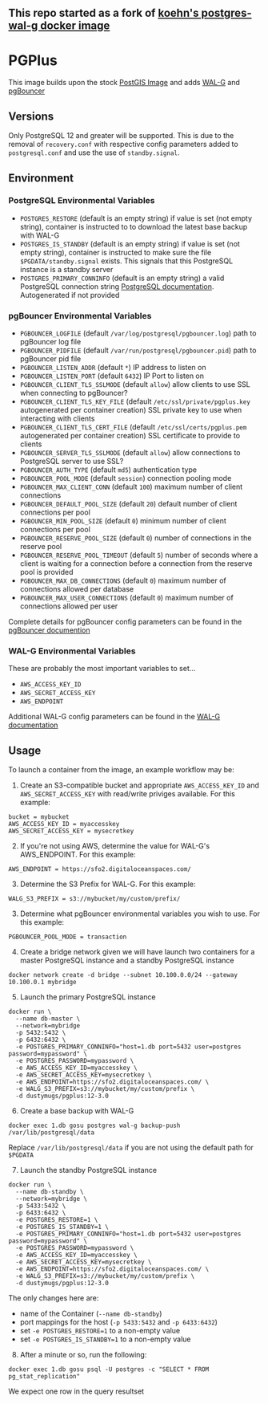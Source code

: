 ## This repo started as a fork of [koehn's postgres-wal-g docker image](https://gitlab.koehn.com/docker/postgres-wal-g)

# PGPlus

This image builds upon the stock [PostGIS Image](https://hub.docker.com/postgis/postgis/)
and adds [WAL-G](https://github.com/wal-g/wal-g) and [pgBouncer](https://github.com/pgbouncer/pgbouncer)

## Versions
Only PostgreSQL 12 and greater will be supported. This is due to the removal of `recovery.conf` with respective config parameters added to `postgresql.conf` and use the use of `standby.signal`.

## Environment

### PostgreSQL Environmental Variables

- `POSTGRES_RESTORE` (default is an empty string) if value is set (not empty string), container is instructed to to download the latest base backup with WAL-G
- `POSTGRES_IS_STANDBY` (default is an empty string) if value is set (not empty string), container is instructed to make sure the file `$PGDATA/standby.signal` exists. This signals that this PostgreSQL instance is a standby server
- `POSTGRES_PRIMARY_CONNINFO` (default is an empty string) a valid PostgreSQL connection string [PostgreSQL documentation](https://www.postgresql.org/docs/12/libpq-connect.html#LIBPQ-CONNSTRING). Autogenerated if not provided

### pgBouncer Environmental Variables

- `PGBOUNCER_LOGFILE` (default `/var/log/postgresql/pgbouncer.log`) path to pgBouncer log file
- `PGBOUNCER_PIDFILE` (default `/var/run/postgresql/pgbouncer.pid`) path to pgBouncer pid file
- `PGBOUNCER_LISTEN_ADDR` (default `*`) IP address to listen on
- `PGBOUNCER_LISTEN_PORT` (default `6432`) IP Port to listen on
- `PGBOUNCER_CLIENT_TLS_SSLMODE` (default `allow`) allow clients to use SSL when connecting to pgBouncer?
- `PGBOUNCER_CLIENT_TLS_KEY_FILE` (default `/etc/ssl/private/pgplus.key` autogenerated per container creation) SSL private key to use when interacting with clients
- `PGBOUNCER_CLIENT_TLS_CERT_FILE` (default `/etc/ssl/certs/pgplus.pem` autogenerated per container creation)  SSL certificate to provide to clients
- `PGBOUNCER_SERVER_TLS_SSLMODE` (default `allow`) allow connections to PostgreSQL server to use SSL?
- `PGBOUNCER_AUTH_TYPE` (default `md5`) authentication type
- `PGBOUNCER_POOL_MODE` (default `session`) connection pooling mode
- `PGBOUNCER_MAX_CLIENT_CONN` (default `100`)  maximum number of client connections
- `PGBOUNCER_DEFAULT_POOL_SIZE` (default `20`) default number of client connections per pool
- `PGBOUNCER_MIN_POOL_SIZE` (default `0`) minimum number of client connections per pool
- `PGBOUNCER_RESERVE_POOL_SIZE` (default `0`) number of connections in the reserve pool
- `PGBOUNCER_RESERVE_POOL_TIMEOUT` (default `5`) number of seconds where a client is waiting for a connection before a connection from the reserve pool is provided
- `PGBOUNCER_MAX_DB_CONNECTIONS` (default `0`) maximum number of connections allowed per database
- `PGBOUNCER_MAX_USER_CONNECTIONS` (default `0`) maximum number of connections allowed per user

Complete details for pgBouncer config parameters can be found in the [pgBouncer documention](https://www.pgbouncer.org/config.html)

### WAL-G Environmental Variables

These are probably the most important variables to set...

- `AWS_ACCESS_KEY_ID`
- `AWS_SECRET_ACCESS_KEY`
- `AWS_ENDPOINT`

Additional WAL-G config parameters can be found in the [WAL-G documentation](https://github.com/wal-g/wal-g)

## Usage

To launch a container from the image, an example workflow may be:

1. Create an S3-compatible bucket and appropriate `AWS_ACCESS_KEY_ID` and `AWS_SECRET_ACCESS_KEY` with read/write priviges available. For this example:

```
bucket = mybucket
AWS_ACCESS_KEY_ID = myaccesskey
AWS_SECRET_ACCESS_KEY = mysecretkey
```

2. If you're not using AWS, determine the value for WAL-G's AWS_ENDPOINT. For this example:

```
AWS_ENDPOINT = https://sfo2.digitaloceanspaces.com/
```

3. Determine the S3 Prefix for WAL-G. For this example:

```
WALG_S3_PREFIX = s3://mybucket/my/custom/prefix/
```

3. Determine what pgBouncer environmental variables you wish to use. For this example:

```
PGBOUNCER_POOL_MODE = transaction
```

4. Create a bridge network given we will have launch two containers for a master PostgreSQL instance and a standby PostgreSQL instance


```
docker network create -d bridge --subnet 10.100.0.0/24 --gateway 10.100.0.1 mybridge
```

5. Launch the primary PostgreSQL instance

```
docker run \
  --name db-master \
  --network=mybridge
  -p 5432:5432 \
  -p 6432:6432 \
  -e POSTGRES_PRIMARY_CONNINFO="host=1.db port=5432 user=postgres password=mypassword" \
  -e POSTGRES_PASSWORD=mypassword \
  -e AWS_ACCESS_KEY_ID=myaccesskey \
  -e AWS_SECRET_ACCESS_KEY=mysecretkey \
  -e AWS_ENDPOINT=https://sfo2.digitaloceanspaces.com/ \
  -e WALG_S3_PREFIX=s3://mybucket/my/custom/prefix \
  -d dustymugs/pgplus:12-3.0
```

6. Create a base backup with WAL-G

```
docker exec 1.db gosu postgres wal-g backup-push /var/lib/postgresql/data
```

Replace `/var/lib/postgresql/data` if you are not using the default path for `$PGDATA`

7. Launch the standby PostgreSQL instance

```
docker run \
  --name db-standby \
  --network=mybridge \
  -p 5433:5432 \
  -p 6433:6432 \
  -e POSTGRES_RESTORE=1 \
  -e POSTGRES_IS_STANDBY=1 \
  -e POSTGRES_PRIMARY_CONNINFO="host=1.db port=5432 user=postgres password=mypassword" \
  -e POSTGRES_PASSWORD=mypassword \
  -e AWS_ACCESS_KEY_ID=myaccesskey \
  -e AWS_SECRET_ACCESS_KEY=mysecretkey \
  -e AWS_ENDPOINT=https://sfo2.digitaloceanspaces.com/ \
  -e WALG_S3_PREFIX=s3://mybucket/my/custom/prefix \
  -d dustymugs/pgplus:12-3.0
```

The only changes here are:

- name of the Container (`--name db-standby`)
- port mappings for the host (`-p 5433:5432` and `-p 6433:6432`)
- set `-e POSTGRES_RESTORE=1` to a non-empty value
- set `-e POSTGRES_IS_STANDBY=1` to a non-empty value

8. After a minute or so, run the following:

```
docker exec 1.db gosu psql -U postgres -c "SELECT * FROM pg_stat_replication"
```

We expect one row in the query resultset
